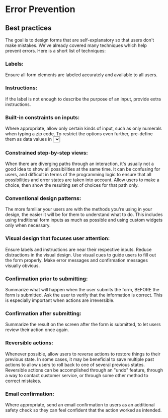 # Error Prevention

## Best practices

The goal is to design forms that are self-explanatory so that users don't make mistakes. We've already covered many techniques which help prevent errors. Here is a short list of techniques:

### Labels:

Ensure all form elements are labeled accurately and available to all users.

### Instructions:

If the label is not enough to describe the purpose of an input, provide extra instructions.

### Built-in constraints on inputs:

Where appropriate, allow only certain kinds of input, such as only numerals when typing a zip code. To restrict the options even further, pre-define them as data values in <select> lists, radio buttons, checkboxes, or some other fixed format.

### Constrained step-by-step views:

When there are diverging paths through an interaction, it's usually not a good idea to show all possibilities at the same time. It can be confusing for users, and difficult in terms of the programming logic to ensure that all possibilities and error states are taken into account. Allow users to make a choice, then show the resulting set of choices for that path only.

### Conventional design patterns:

The more familiar your users are with the methods you're using in your design, the easier it will be for them to understand what to do. This includes using traditional form inputs as much as possible and using custom widgets only when necessary.

### Visual design that focuses user attention:

Ensure labels and instructions are near their respective inputs. Reduce distractions in the visual design. Use visual cues to guide users to fill out the form properly. Make error messages and confirmation messages visually obvious.

### Confirmation prior to submitting:

Summarize what will happen when the user submits the form, BEFORE the form is submitted. Ask the user to verify that the information is correct. This is especially important when actions are irreversible.

### Confirmation after submitting:

Summarize the result on the screen after the form is submitted, to let users review their action once again.

### Reversible actions:

Whenever possible, allow users to reverse actions to restore things to their previous state. In some cases, it may be beneficial to save multiple past actions to allow users to roll back to one of several previous states. Reversible actions can be accomplished through an "undo" feature, through a way to contact customer service, or through some other method to correct mistakes.

### Email confirmation:

Where appropriate, send an email confirmation to users as an additional safety check so they can feel confident that the action worked as intended.